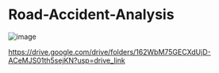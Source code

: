 # Road-Accident-Analysis

![image](https://github.com/user-attachments/assets/ca24cd03-563b-49e7-a681-736679f05c6b)


https://drive.google.com/drive/folders/162WbM75GECXdUjD-ACeMJS01th5sejKN?usp=drive_link
